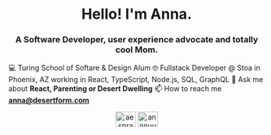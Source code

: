 <h1 align="center">Hello! I'm Anna.</h1>
<h3 align="center">A Software Developer, user experience advocate and totally cool Mom.</h3>

💻 Turing School of Softare & Design Alum
🤓 Fullstack Developer @ Stoa in Phoenix, AZ working in React, TypeScript, Node.js, SQL, GraphQL
💬 Ask me about **React, Parenting or Desert Dwelling**
📫 How to reach me **anna@desertform.com**

<p align="center">
<a href="https://linkedin.com/in/aesprague" target="blank"><img align="center" src="https://raw.githubusercontent.com/rahuldkjain/github-profile-readme-generator/master/src/images/icons/Social/linked-in-alt.svg" alt="aesprague" height="30" width="40" /></a>
<a href="https://instagram.com/annnuuuh" target="blank"><img align="center" src="https://raw.githubusercontent.com/rahuldkjain/github-profile-readme-generator/master/src/images/icons/Social/instagram.svg" alt="annnuuuh" height="30" width="40" /></a>
</p>
